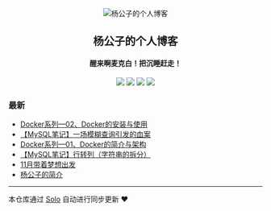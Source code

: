 <p align="center"><img alt="杨公子的个人博客" src="https://avatars2.githubusercontent.com/u/35397400?s=460&v=4"></p><h2 align="center">
杨公子的个人博客
</h2>

<h4 align="center">醒来啊麦克白！把沉睡赶走！</h4>
<p align="center"><a title="杨公子的个人博客" target="_blank" href="https://github.com/Ronnie-Yang/solo-blog"><img src="https://img.shields.io/github/last-commit/Ronnie-Yang/solo-blog.svg?style=flat-square&color=FF9900"></a>
<a title="GitHub repo size in bytes" target="_blank" href="https://github.com/Ronnie-Yang/solo-blog"><img src="https://img.shields.io/github/repo-size/Ronnie-Yang/solo-blog.svg?style=flat-square"></a>
<a title="Solo Version" target="_blank" href="https://github.com/b3log/solo/releases"><img src="https://img.shields.io/badge/solo-3.6.6-f1e05a.svg?style=flat-square&color=blueviolet"></a>
<a title="Hits" target="_blank" href="https://github.com/b3log/hits"><img src="https://hits.b3log.org/Ronnie-Yang/solo-blog.svg"></a></p>

### 最新

* [Docker系列—02、Docker的安装与使用](http://www.yanggongzi.top/Docker-study-02)
* [【MySQL笔记】一场模糊查询引发的血案](http://www.yanggongzi.top/articles/2019/11/14/1573720773232.html)
* [Docker系列—01、Docker的简介与架构](http://www.yanggongzi.top/Docker-study-01)
* [【MySQL笔记】行转列（字符串的拆分）](http://www.yanggongzi.top/articles/2019/11/05/1572954438446.html)
* [11月带着梦想出发](http://www.yanggongzi.top/articles/2019/11/01/1572584061432.html)
* [杨公子的简介](http://www.yanggongzi.top/yanggongzi-resume)



---

本仓库通过 [Solo](https://github.com/b3log/solo) 自动进行同步更新 ❤️ 